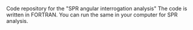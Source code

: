 Code repository for the "SPR angular interrogation analysis"
The code is written in FORTRAN. You can run the same in your computer for SPR analysis.
